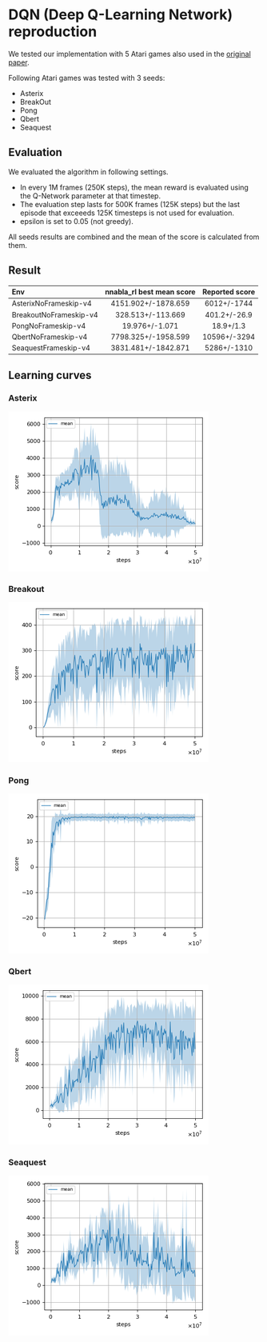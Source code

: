 # DQN (Deep Q-Learning Network) reproduction

We tested our implementation with 5 Atari games also used in the [original paper](https://www.nature.com/articles/nature14236).  

Following Atari games was tested with 3 seeds:

- Asterix
- BreakOut
- Pong
- Qbert
- Seaquest

## Evaluation

We evaluated the algorithm in following settings.

* In every 1M frames (250K steps), the mean reward is evaluated using the Q-Network parameter at that timestep. 
* The evaluation step lasts for 500K frames (125K steps) but the last episode that exceeeds 125K timesteps is not used for evaluation.
* epsilon is set to 0.05 (not greedy).

All seeds results are combined and the mean of the score is calculated from them.

## Result

|Env|nnabla_rl best mean score|Reported score|
|:---|:---:|:---:|
|AsterixNoFrameskip-v4|4151.902+/-1878.659|6012+/-1744|
|BreakoutNoFrameskip-v4|328.513+/-113.669|401.2+/-26.9|
|PongNoFrameskip-v4|19.976+/-1.071|18.9+/1.3|
|QbertNoFrameskip-v4|7798.325+/-1958.599|10596+/-3294|
|SeaquestFrameskip-v4|3831.481+/-1842.871|5286+/-1310|

## Learning curves

### Asterix

![Asterix Result](./reproduction_results/AsterixNoFrameskip-v4_results/result.png)

### Breakout

![Breakout Result](./reproduction_results/BreakoutNoFrameskip-v4_results/result.png)

### Pong

![Pong Result](./reproduction_results/PongNoFrameskip-v4_results/result.png)

### Qbert

![Qbert Result](./reproduction_results/QbertNoFrameskip-v4_results/result.png)

### Seaquest

![Seaquest Result](./reproduction_results/SeaquestNoFrameskip-v4_results/result.png)